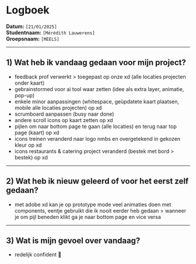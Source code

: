 # Logboek

**Datum:** `[21/01/2025]`  
**Studentnaam:** `[Mérédith Lauwerens]`  
**Groepsnaam:** `[MEELS]`

---

## 1) Wat heb ik vandaag gedaan voor mijn project?

- feedback prof verwerkt > toegepast op onze xd (alle locaties projecten onder kaart)
- gebrainstormed voor ai tool waar zetten (idee als extra layer, animatie, pop-up)
- enkele minor aanpassingen (whitespace, geüpdatete kaart plaatsen, mobile alle locaties projecten) op xd
- scrumboard aanpassen (busy naar done)
- andere scroll icons op kaart zetten op xd
- pijlen om naar bottom page te gaan (alle locaties) en terug naar top page (kaart) op xd
- icons treinen veranderd naar logo nmbs en overgetekend in gekozen kleur op xd
- icons restaurants & catering project veranderd (bestek met bord > bestek) op xd

---

## 2) Wat heb ik nieuw geleerd of voor het eerst zelf gedaan?

- met adobe xd kan je op prototype mode veel animaties doen met components, eentje gebruikt die ik nooit eerder heb gedaan > wanneer je om pijl beneden klikt ga je naar bottom page en vice versa

---

## 3) Wat is mijn gevoel over vandaag?

- redelijk confident 🫡
